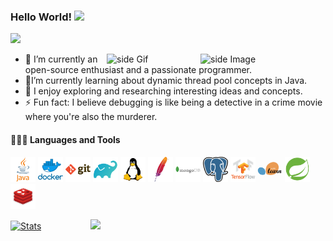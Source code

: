  ### Hello World!  <img src="https://github.com/vzer200/vzer200/blob/master/assets/Hi.gif" width="29px">
![](https://komarev.com/ghpvc/?username=vzer200&label=Profile%20Visits&color=blue&style=for-the-badge)

<img src="https://github.com/vzer200/vzer200/blob/master/assets/life_balance.gif" alt="side Image" align="right" width="200" height="auto" />
<a href="https://ko-fi.com/sciencepal"> <img src="https://media3.giphy.com/media/ZEB6yFbLnhyQf7g3hn/giphy.gif" alt="side Gif" align="right" width="150" height="auto"/> </a>

  
  - 🔭 I’m currently an open-source enthusiast and a passionate programmer.
  - 🌱I’m currently learning about dynamic thread pool concepts in Java.
  - 💬 I enjoy exploring and researching interesting ideas and concepts.
  - ⚡ Fun fact: I believe debugging is like being a detective in a crime movie where you're also the murderer.
  
#### 👨🏻‍💻 Languages and Tools <br />
<code><img height="40" src="https://raw.githubusercontent.com/github/explore/80688e429a7d4ef2fca1e82350fe8e3517d3494d/topics/java/java.png"></code>
<code><img height="40" src="https://raw.githubusercontent.com/github/explore/80688e429a7d4ef2fca1e82350fe8e3517d3494d/topics/docker/docker.png"></code>
<code><img height="40" src="https://raw.githubusercontent.com/github/explore/80688e429a7d4ef2fca1e82350fe8e3517d3494d/topics/git/git.png"></code>
<code><img height="40" src="https://raw.githubusercontent.com/github/explore/master/topics/gradle/gradle.png"></code>
<code><img height="40" src="https://raw.githubusercontent.com/github/explore/80688e429a7d4ef2fca1e82350fe8e3517d3494d/topics/linux/linux.png"></code>
<code><img height="40" src="https://raw.githubusercontent.com/github/explore/80688e429a7d4ef2fca1e82350fe8e3517d3494d/topics/maven/maven.png"></code>
<code><img height="40" src="https://raw.githubusercontent.com/github/explore/80688e429a7d4ef2fca1e82350fe8e3517d3494d/topics/mongodb/mongodb.png"></code>
<code><img height="40" src="https://raw.githubusercontent.com/github/explore/80688e429a7d4ef2fca1e82350fe8e3517d3494d/topics/postgresql/postgresql.png"></code>
<code><img height="40" src="https://raw.githubusercontent.com/github/explore/80688e429a7d4ef2fca1e82350fe8e3517d3494d/topics/tensorflow/tensorflow.png"></code>
<code><img height="40" src="https://raw.githubusercontent.com/github/explore/80688e429a7d4ef2fca1e82350fe8e3517d3494d/topics/scikit-learn/scikit-learn.png"></code>
<code><img height="40" src="https://raw.githubusercontent.com/github/explore/main/topics/spring/spring.png"></code>
<code><img height="40" src="https://raw.githubusercontent.com/github/explore/master/topics/redis/redis.png"></code>


  
  [![Stats](https://github-readme-stats.vercel.app/api?username=vzer200&show_icons=true&theme=radical)](https://github-readme-stats.vercel.app/api?username=vzer200&show_icons=true&theme=radical)&nbsp; &nbsp; &nbsp; &nbsp; &nbsp; &nbsp; &nbsp; &nbsp; &nbsp; &nbsp; <img src="https://github.com/sciencepal/sciencepal/blob/master/assets/saved.gif" width="195">
  
